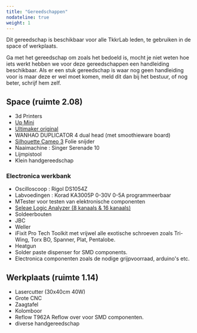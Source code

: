 ```yaml
---
title: "Gereedschappen"
nodateline: true
weight: 1
---
```


Dit gereedschap is beschikbaar voor alle TkkrLab leden, te gebruiken in de space of werkplaats.

Ga met het gereedschap om zoals het bedoeld is, mocht je niet weten hoe iets werkt hebben we voor deze gereedschappen een handleiding beschikbaar. Als er een stuk gereedschap is waar nog geen handleiding voor is maar deze er wel moet komen, meld dit dan bij het bestuur, of nog beter, schrijf hem zelf.

## Space (ruimte 2.08)
 * 3d Printers
  * [Up Mini](up-mini)
  * [Ultimaker original](ultimaker)
  * WANHAO DUPLICATOR 4 dual head (met smoothieware board)
 * [Silhouette Cameo 3](silhouette) Folie snijder 
 * Naaimachine : Singer Serenade 10
 * Lijmpistool
 * Klein handgereedschap 

### Electronica werkbank 
 * Oscilloscoop : Rigol DS1054Z 
 * Labvoedingen : Korad KA3005P 0-30V 0-5A programmeerbaar
 * MTester voor testen van elektronische componenten
 * [Seleae Logic Analyzer (8 kanaals & 16 kanaals)](http://support.saleae.com/hc/en-us/sections/200114124-Get-Started-Using-the-Saleae-Logic-Analyzer)
 * Soldeerbouten
  * JBC
  * Weller
 * iFixit Pro Tech Toolkit met vrijwel alle exotische schroeven zoals Tri-Wing, Torx BO, Spanner, Plat, Pentalobe.
 * Heatgun
 * Solder paste dispenser for SMD components.
 * Electronica componenten zoals de nodige grijpvoorraad, arduino's etc. 

## Werkplaats (ruimte 1.14)
 * Lasercutter (30x40cm 40W)
 * Grote CNC 
 * Zaagtafel
 * Kolomboor
 * Reflow T962A Reflow over voor SMD componenten.
 * diverse handgereedschap